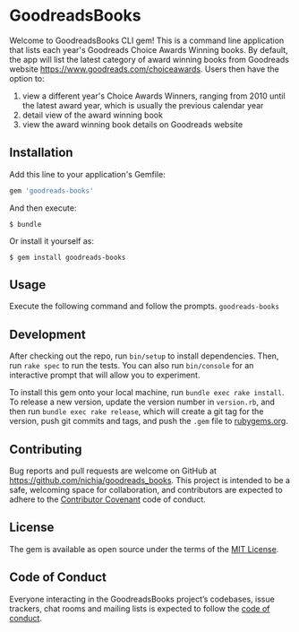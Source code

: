 # GoodreadsBooks

Welcome to GoodreadsBooks CLI gem! This is a command line application that lists each year's Goodreads Choice Awards Winning books. By default, the app will list the latest category of award winning books from Goodreads website https://www.goodreads.com/choiceawards. Users then have the option to:
  1) view a different year's Choice Awards Winners, ranging from 2010 until the latest award year, which is usually the previous calendar year
  2) detail view of the award winning book
  3) view the award winning book details on Goodreads website

## Installation

Add this line to your application's Gemfile:

```ruby
gem 'goodreads-books'
```

And then execute:

    $ bundle

Or install it yourself as:

    $ gem install goodreads-books

## Usage

Execute the following command and follow the prompts.
```goodreads-books```


## Development

After checking out the repo, run `bin/setup` to install dependencies. Then, run `rake spec` to run the tests. You can also run `bin/console` for an interactive prompt that will allow you to experiment.

To install this gem onto your local machine, run `bundle exec rake install`. To release a new version, update the version number in `version.rb`, and then run `bundle exec rake release`, which will create a git tag for the version, push git commits and tags, and push the `.gem` file to [rubygems.org](https://rubygems.org).

## Contributing

Bug reports and pull requests are welcome on GitHub at https://github.com/nichia/goodreads_books. This project is intended to be a safe, welcoming space for collaboration, and contributors are expected to adhere to the [Contributor Covenant](http://contributor-covenant.org) code of conduct.

## License

The gem is available as open source under the terms of the [MIT License](https://opensource.org/licenses/MIT).

## Code of Conduct

Everyone interacting in the GoodreadsBooks project’s codebases, issue trackers, chat rooms and mailing lists is expected to follow the [code of conduct](https://github.com/nichia/goodreads_books/blob/master/CODE_OF_CONDUCT.md).
